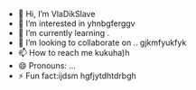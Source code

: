 - 👋 Hi, I’m VlaDikSlave
- 👀 I’m interested in yhnbgferggv
- 🌱 I’m currently learning .
- 💞️ I’m looking to collaborate on .. gjkmfyukfyk
- 📫 How to reach me kukuha)h
- 😄 Pronouns: ...
- ⚡ Fun fact:ijdsm hgfjytdhtdrbgh

<!---
VlaDikSlave/VlaDikSlave is a ✨ special ✨ repository because its `README.md` (this file) appears on your GitHub profile.
You can click the Preview link to take a look at your changes.
--->
